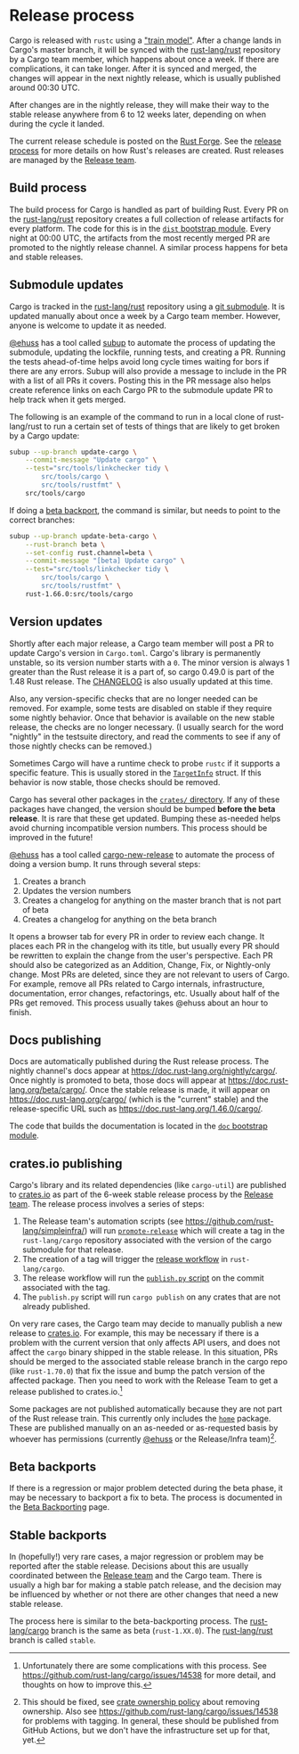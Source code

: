 # Release process

Cargo is released with `rustc` using a ["train model"][choochoo]. After a
change lands in Cargo's master branch, it will be synced with the
[rust-lang/rust] repository by a Cargo team member, which happens about once a
week. If there are complications, it can take longer. After it is synced and
merged, the changes will appear in the next nightly release, which is usually
published around 00:30 UTC.

After changes are in the nightly release, they will make their way to the
stable release anywhere from 6 to 12 weeks later, depending on when during the
cycle it landed.

The current release schedule is posted on the [Rust Forge]. See the [release
process] for more details on how Rust's releases are created. Rust releases
are managed by the [Release team].

[Rust Forge]: https://forge.rust-lang.org/

## Build process

The build process for Cargo is handled as part of building Rust. Every PR on
the [rust-lang/rust] repository creates a full collection of release artifacts
for every platform. The code for this is in the [`dist` bootstrap module].
Every night at 00:00 UTC, the artifacts from the most recently merged PR are
promoted to the nightly release channel. A similar process happens for beta
and stable releases.

[`dist` bootstrap module]: https://github.com/rust-lang/rust/blob/master/src/bootstrap/src/core/build_steps/dist.rs

## Submodule updates

Cargo is tracked in the [rust-lang/rust] repository using a [git submodule].
It is updated manually about once a week by a Cargo team member.
However, anyone is welcome to update it as needed.

[@ehuss] has a tool called [subup](https://github.com/ehuss/subup) to automate the process of updating the submodule, updating the lockfile, running tests, and creating a PR.
Running the tests ahead-of-time helps avoid long cycle times waiting for bors if there are any errors.
Subup will also provide a message to include in the PR with a list of all PRs it covers.
Posting this in the PR message also helps create reference links on each Cargo PR to the submodule update PR to help track when it gets merged.

The following is an example of the command to run in a local clone of rust-lang/rust to run a certain set of tests of things that are likely to get broken by a Cargo update:

```bash
subup --up-branch update-cargo \
    --commit-message "Update cargo" \
    --test="src/tools/linkchecker tidy \
        src/tools/cargo \
        src/tools/rustfmt" \
    src/tools/cargo
```

If doing a [beta backport](#beta-backports), the command is similar, but needs to point to the correct branches:

```bash
subup --up-branch update-beta-cargo \
    --rust-branch beta \
    --set-config rust.channel=beta \
    --commit-message "[beta] Update cargo" \
    --test="src/tools/linkchecker tidy \
        src/tools/cargo \
        src/tools/rustfmt" \
    rust-1.66.0:src/tools/cargo
```

[@ehuss]: https://github.com/ehuss/
[git submodule]: https://git-scm.com/book/en/v2/Git-Tools-Submodules

## Version updates

Shortly after each major release, a Cargo team member will post a PR to update
Cargo's version in `Cargo.toml`. Cargo's library is permanently unstable, so
its version number starts with a `0`. The minor version is always 1 greater
than the Rust release it is a part of, so cargo 0.49.0 is part of the 1.48
Rust release. The [CHANGELOG] is also usually updated at this time.

Also, any version-specific checks that are no longer needed can be removed.
For example, some tests are disabled on stable if they require some nightly
behavior. Once that behavior is available on the new stable release, the
checks are no longer necessary. (I usually search for the word "nightly" in
the testsuite directory, and read the comments to see if any of those nightly
checks can be removed.)

Sometimes Cargo will have a runtime check to probe `rustc` if it supports a
specific feature. This is usually stored in the [`TargetInfo`] struct. If this
behavior is now stable, those checks should be removed.

Cargo has several other packages in the [`crates/` directory]. If any of these
packages have changed, the version should be bumped **before the beta
release**. It is rare that these get updated. Bumping these as-needed helps
avoid churning incompatible version numbers. This process should be improved
in the future!

[@ehuss] has a tool called [cargo-new-release] to automate the process of doing a version bump.
It runs through several steps:
1. Creates a branch
2. Updates the version numbers
3. Creates a changelog for anything on the master branch that is not part of beta
4. Creates a changelog for anything on the beta branch

It opens a browser tab for every PR in order to review each change.
It places each PR in the changelog with its title, but usually every PR should be rewritten to explain the change from the user's perspective.
Each PR should also be categorized as an Addition, Change, Fix, or Nightly-only change.
Most PRs are deleted, since they are not relevant to users of Cargo.
For example, remove all PRs related to Cargo internals, infrastructure, documentation, error changes, refactorings, etc.
Usually about half of the PRs get removed.
This process usually takes @ehuss about an hour to finish.

[@ehuss]: https://github.com/ehuss/
[cargo-new-release]: https://github.com/ehuss/cargo-new-release
[`crates/` directory]: https://github.com/rust-lang/cargo/tree/master/crates

## Docs publishing

Docs are automatically published during the Rust release process. The nightly
channel's docs appear at <https://doc.rust-lang.org/nightly/cargo/>. Once
nightly is promoted to beta, those docs will appear at
<https://doc.rust-lang.org/beta/cargo/>. Once the stable release is made, it
will appear on <https://doc.rust-lang.org/cargo/> (which is the "current"
stable) and the release-specific URL such as
<https://doc.rust-lang.org/1.46.0/cargo/>.

The code that builds the documentation is located in the [`doc` bootstrap
module].

[`doc` bootstrap module]: https://github.com/rust-lang/rust/blob/master/src/bootstrap/src/core/build_steps/doc.rs

## crates.io publishing

Cargo's library and its related dependencies (like `cargo-util`) are published
to [crates.io] as part of the 6-week stable release process by the [Release
team]. The release process involves a series of steps:

1. The Release team's automation scripts (see <https://github.com/rust-lang/simpleinfra/>) will run [`promote-release`] which will create a tag in the `rust-lang/cargo` repository associated with the version of the cargo submodule for that release.
2. The creation of a tag will trigger the [release workflow] in `rust-lang/cargo`.
3. The release workflow will run the [`publish.py` script] on the commit associated with the tag.
4. The `publish.py` script will run `cargo publish` on any crates that are not already published.

[`promote-release`]: https://github.com/rust-lang/promote-release
[release workflow]: https://github.com/rust-lang/cargo/blob/master/.github/workflows/release.yml

On very rare cases, the Cargo team may decide to manually publish a new
release to [crates.io]. For example, this may be necessary if there is a
problem with the current version that only affects API users, and does not
affect the `cargo` binary shipped in the stable release. In this situation,
PRs should be merged to the associated stable release branch in the cargo repo
(like `rust-1.70.0`) that fix the issue and bump the patch version of the
affected package. Then you need to work with the Release Team to get a release
published to crates.io.[^release-problem]

Some packages are not published automatically because they are not part of the
Rust release train. This currently only includes the [`home`] package. These
are published manually on an as-needed or as-requested basis by whoever has
permissions (currently [@ehuss] or the Release/Infra team)[^fix-manual-release].

[^release-problem]: Unfortunately there are some complications with this process. See <https://github.com/rust-lang/cargo/issues/14538> for more detail, and thoughts on how to improve this.

[^fix-manual-release]: This should be fixed, see [crate ownership policy](https://forge.rust-lang.org/policies/crate-ownership.html) about removing ownership. Also see <https://github.com/rust-lang/cargo/issues/14538> for problems with tagging. In general, these should be published from GitHub Actions, but we don't have the infrastructure set up for that, yet.

[`home`]: https://github.com/rust-lang/cargo/tree/master/crates/home
[`publish.py` script]: https://github.com/rust-lang/cargo/blob/master/publish.py

## Beta backports

If there is a regression or major problem detected during the beta phase, it
may be necessary to backport a fix to beta. The process is documented in the
[Beta Backporting] page.

[Beta Backporting]: https://forge.rust-lang.org/release/beta-backporting.html

## Stable backports

In (hopefully!) very rare cases, a major regression or problem may be reported
after the stable release. Decisions about this are usually coordinated between
the [Release team] and the Cargo team. There is usually a high bar for making
a stable patch release, and the decision may be influenced by whether or not
there are other changes that need a new stable release.

The process here is similar to the beta-backporting process. The
[rust-lang/cargo] branch is the same as beta (`rust-1.XX.0`). The
[rust-lang/rust] branch is called `stable`.

[choochoo]: https://doc.rust-lang.org/book/appendix-07-nightly-rust.html
[rust-lang/rust]: https://github.com/rust-lang/rust/
[rust-lang/cargo]: https://github.com/rust-lang/cargo/
[CHANGELOG]: https://github.com/rust-lang/cargo/blob/master/src/doc/src/CHANGELOG.md
[release process]: https://forge.rust-lang.org/release/process.html
[`TargetInfo`]: https://github.com/rust-lang/cargo/blob/master/src/cargo/core/compiler/build_context/target_info.rs
[crates.io]: https://crates.io/
[release team]: https://www.rust-lang.org/governance/teams/operations#release
